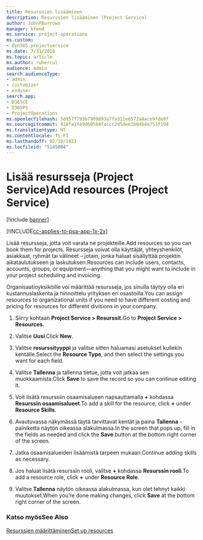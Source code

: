 ```yaml
---
title: Resurssien lisääminen
description: Resurssien lisääminen (Project Service)
author: JohnPBurrows
manager: kfend
ms.service: project-operations
ms.custom:
- dyn365-projectservice
ms.date: 7/31/2018
ms.topic: article
ms.author: ruhercul
audience: Admin
search.audienceType:
- admin
- customizer
- enduser
search.app:
- D365CE
- D365PS
- ProjectOperations
ms.openlocfilehash: 5d957f793b7909893a7fa311e6572a8ace9fde0f
ms.sourcegitcommit: 418fa1fe9d605b8faccc2d5dee1b04b4e753f194
ms.translationtype: HT
ms.contentlocale: fi-FI
ms.lasthandoff: 02/10/2021
ms.locfileid: "5145804"
---
```

# <a name="add-resources-project-service"></a><span data-ttu-id="67f4e-103">Lisää resursseja (Project Service)</span><span class="sxs-lookup"><span data-stu-id="67f4e-103">Add resources (Project Service)</span></span>

[!include [banner](../includes/psa-now-project-operations.md)]

[!INCLUDE[cc-applies-to-psa-app-1x-2x](../includes/cc-applies-to-psa-app-1x-2x.md)]

<span data-ttu-id="67f4e-104">Lisää resursseja, jotta voit varata ne projekteille.</span><span class="sxs-lookup"><span data-stu-id="67f4e-104">Add resources so you can book them for projects.</span></span> <span data-ttu-id="67f4e-105">Resursseja voivat olla käyttäjät, yhteyshenkilöt, asiakkaat, ryhmät tai välineet – jotain, jonka haluat sisällyttää projektin aikataulutukseen ja laskutuksen.</span><span class="sxs-lookup"><span data-stu-id="67f4e-105">Resources can include users, contacts, accounts, groups, or equipment—anything that you might want to include in your project scheduling and invoicing.</span></span>  
  
<span data-ttu-id="67f4e-106">Organisaatioyksiköille voi määrittää resursseja, jos sinulla täytyy olla eri kustannuslaskenta ja hinnoittelu yrityksen eri osastoilla.</span><span class="sxs-lookup"><span data-stu-id="67f4e-106">You can assign resources to organizational units if you need to have different costing and pricing for resources for different divisions in your company.</span></span>  
  
1.  <span data-ttu-id="67f4e-107">Siirry kohtaan **Project Service > Resurssit.**</span><span class="sxs-lookup"><span data-stu-id="67f4e-107">Go to **Project Service > Resources.**</span></span>  
  
2.  <span data-ttu-id="67f4e-108">Valitse **Uusi**.</span><span class="sxs-lookup"><span data-stu-id="67f4e-108">Click **New**.</span></span>  
  
3.  <span data-ttu-id="67f4e-109">Valitse **resurssityyppi** ja valitse sitten haluamasi asetukset kullekin kentälle.</span><span class="sxs-lookup"><span data-stu-id="67f4e-109">Select the **Resource Type**, and then select the settings you want for each field.</span></span>  
  
4.  <span data-ttu-id="67f4e-110">Valitse **Tallenna** ja tallenna tietue, jotta voit jatkaa sen muokkaamista.</span><span class="sxs-lookup"><span data-stu-id="67f4e-110">Click **Save** to save the record so you can continue editing it.</span></span>  
  
5.  <span data-ttu-id="67f4e-111">Voit lisätä resurssiin osaamisalueen napsauttamalla **+** kohdassa **Resurssin osaamisalueet**.</span><span class="sxs-lookup"><span data-stu-id="67f4e-111">To add a skill for the resource, click **+** under **Resource Skills**.</span></span>  
  
6.  <span data-ttu-id="67f4e-112">Avautuvassa näkymässä täytä tarvittavat kentät ja paina **Tallenna** -painiketta näytön oikeassa alakulmassa.</span><span class="sxs-lookup"><span data-stu-id="67f4e-112">In the screen that pops up, fill in the fields as needed and click the **Save** button at the bottom right corner of the screen.</span></span>  
  
7.  <span data-ttu-id="67f4e-113">Jatka osaamisalueiden lisäämistä tarpeen mukaan.</span><span class="sxs-lookup"><span data-stu-id="67f4e-113">Continue adding skills as necessary.</span></span>  
  
8.  <span data-ttu-id="67f4e-114">Jos haluat lisätä resurssin rooli, valitse **+** kohdassa **Resurssin rooli**.</span><span class="sxs-lookup"><span data-stu-id="67f4e-114">To add a resource role, click **+** under **Resource Role**.</span></span>  
  
9. <span data-ttu-id="67f4e-115">Valitse **Tallenna** näytön oikeassa alakulmassa, kun olet tehnyt kaikki muutokset.</span><span class="sxs-lookup"><span data-stu-id="67f4e-115">When you’re done making changes, click **Save** at the bottom right corner of the screen.</span></span>  
  
### <a name="see-also"></a><span data-ttu-id="67f4e-116">Katso myös</span><span class="sxs-lookup"><span data-stu-id="67f4e-116">See Also</span></span>  
 [<span data-ttu-id="67f4e-117">Resurssien määrittäminen</span><span class="sxs-lookup"><span data-stu-id="67f4e-117">Set up resources</span></span>](../psa/set-up-resources.md)
